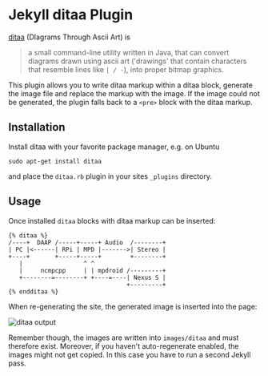 # Jekyll ditaa Plugin

[ditaa][] (DIagrams Through Ascii Art) is

> a small command-line utility written in Java, that can convert diagrams drawn
> using ascii art ('drawings' that contain characters that resemble lines like
> `| / -`), into proper bitmap graphics.

This plugin allows you to write ditaa markup within a ditaa block, generate the
image file and replace the markup with the image. If the image could not be
generated, the plugin falls back to a `<pre>` block with the ditaa markup.

[ditaa]: http://ditaa.sourceforge.net/


## Installation

Install ditaa with your favorite package manager, e.g. on Ubuntu

    sudo apt-get install ditaa

and place the `ditaa.rb` plugin in your sites `_plugins` directory.


## Usage

Once installed `ditaa` blocks with ditaa markup can be inserted:

    {% ditaa %}
    /----+  DAAP /-----+-----+ Audio  /--------+
    | PC |<------| RPi | MPD |------->| Stereo |
    +----+       +-----+-----+        +--------+
       |                 ^ ^
       |     ncmpcpp     | | mpdroid /---------+
       +--------=--------+ +----=----| Nexus S |
                                     +---------+
    {% endditaa %}

When re-generating the site, the generated image is inserted into the page:

![ditaa output](http://i.imgur.com/QWAfY.png)

Remember though, the images are written into `images/ditaa` and must therefore
exist. Moreover, if you haven't auto-regenerate enabled, the images might not
get copied. In this case you have to run a second Jekyll pass. 
